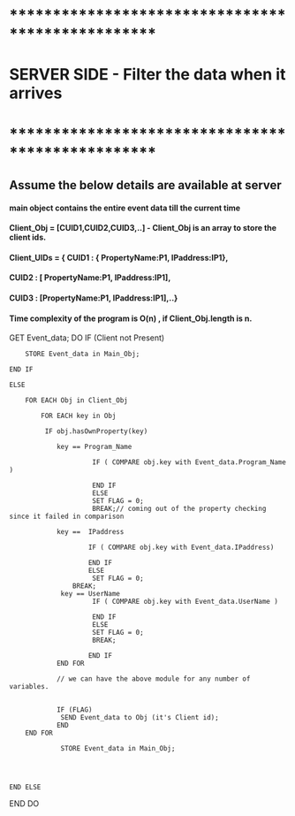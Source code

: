 # *************************************************
#   SERVER SIDE - Filter the data when it arrives
# *************************************************
## Assume the below details are available at server
#### main object contains the entire event data till the current time
#### Client_Obj = [CUID1,CUID2,CUID3,..] - Client_Obj is an array to store the client ids.
#### Client_UIDs = { CUID1 : { PropertyName:P1, IPaddress:IP1}, 
####                 CUID2 : [ PropertyName:P1, IPaddress:IP1], 
####                 CUID3 : [PropertyName:P1, IPaddress:IP1],..}

#### Time complexity of the program is O(n) , if Client_Obj.length is n. 

GET Event_data;
DO
    IF (Client not Present) 

        STORE Event_data in Main_Obj;

    END IF

    ELSE

        FOR EACH Obj in Client_Obj
            
            FOR EACH key in Obj

             IF obj.hasOwnProperty(key)

                key == Program_Name

                         IF ( COMPARE obj.key with Event_data.Program_Name )
                               
                         END IF
                         ELSE
                         SET FLAG = 0;
                         BREAK;// coming out of the property checking since it failed in comparison

                key ==  IPaddress

                        IF ( COMPARE obj.key with Event_data.IPaddress)
                              
                        END IF
                        ELSE
                         SET FLAG = 0;
                    BREAK;
                 key == UserName
                         IF ( COMPARE obj.key with Event_data.UserName )
                                
                         END IF
                         ELSE
                         SET FLAG = 0;
                         BREAK;

                        END IF
                END FOR

                // we can have the above module for any number of variables.

                
                IF (FLAG)
                 SEND Event_data to Obj (it's Client id);      
                END 
        END FOR
                
                 STORE Event_data in Main_Obj;
               


           
    END ELSE

END DO


